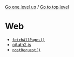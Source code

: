 <!-- generated by markdown-notes-tree -->

<!-- upward navigation links generated by markdown-notes-tree start here -->

[Go one level up](..) / [Go to top level](../..)

<!-- upward navigation links generated by markdown-notes-tree end here -->

# Web

<!-- optional markdown-notes-tree directory description starts here -->

<!-- optional markdown-notes-tree directory description ends here -->

- [`fetchAllPages()`](fetchAllPages.md)
- [oAuth2.js](oAuth2.md)
- [`postRequest()`](postRequest\(\).md)
